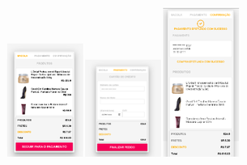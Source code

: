 <p align="center">

<img src="1.png" width="150"/>
<img src="2.png" width="150"/>
 <img src="3.png" width="150"/>
 </p>
    
